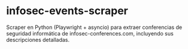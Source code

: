 # infosec-events-scraper
Scraper en Python (Playwright + asyncio) para extraer conferencias de seguridad informática de infosec-conferences.com, incluyendo sus descripciones detalladas.
